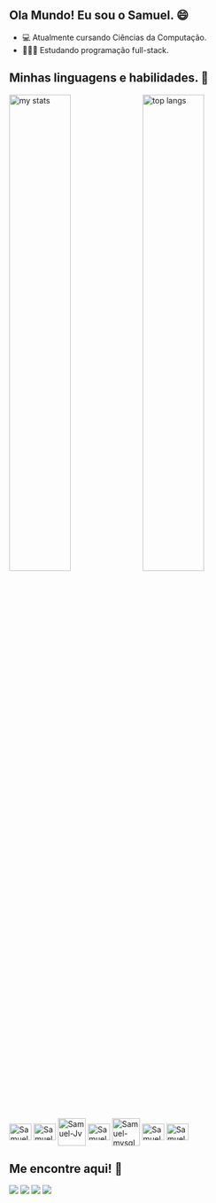 ## Ola Mundo! Eu sou o Samuel. 😄

- 💻 Atualmente cursando Ciências da Computação.
- 🧑🏽‍💻 Estudando programação full-stack.

## Minhas linguagens e habilidades. 🦾

<div>
<img alt="my stats" align="center" width="47%" src="https://github-readme-stats.vercel.app/api?username=Samuelptdd&show_icons=true&theme=dark"/>
<img alt="top langs" align="center" width="47%" src= "https://github-readme-stats.vercel.app/api/top-langs/?username=Samuelptdd&layout=compact&theme=dark"/>
</div>

<div style="display: inline_block"><br>
  <img align="center" alt="Samuel-javascript" height="30" width="40"
            <img src="https://cdn.jsdelivr.net/gh/devicons/devicon@latest/icons/javascript/javascript-original.svg" />
  <img align="center" alt="Samuel-typescript" height="30" width="40"  
            <img src="https://cdn.jsdelivr.net/gh/devicons/devicon@latest/icons/typescript/typescript-original.svg" />
   <img align="center" alt="Samuel-Jv" height="50" width="50" 
            <img src="https://cdn.jsdelivr.net/gh/devicons/devicon@latest/icons/java/java-plain-wordmark.svg" />
  <img align="center" alt="Samuel-c" height="30" width="40" 
            <img src="https://cdn.jsdelivr.net/gh/devicons/devicon@latest/icons/c/c-original.svg" /> 
   <img align="center" alt="Samuel-mysql" height="50" width="50"
            <img src="https://cdn.jsdelivr.net/gh/devicons/devicon@latest/icons/mysql/mysql-original-wordmark.svg" />
  <img align="center" alt="Samuel-androidS" height="30" width="40"
            <img src="https://cdn.jsdelivr.net/gh/devicons/devicon@latest/icons/androidstudio/androidstudio-original.svg" />
   <img align="center" alt="Samuel-Linux" height="30" width="40"
            <img src="https://cdn.jsdelivr.net/gh/devicons/devicon@latest/icons/linux/linux-original.svg" />         
</div>

## Me encontre aqui! 🚀


<div> 
  <a href="https://discord.gg/samuelpr" target="_blank"><img src="https://img.shields.io/badge/Discord-7289DA?style=for-the-badge&logo=discord&logoColor=white"></a>
  <a href="https://www.linkedin.com/in/samuel-paiva-ramos-928351277/" target="_blank"><img src="https://img.shields.io/badge/LinkedIn-0077B5?style=for-the-badge&logo=linkedin&logoColor=white"></a>
  <a href="mailto:samuelpaivaramos@gmail.com" target="_blank"><img src="https://img.shields.io/badge/Gmail-D14836?style=for-the-badge&logo=gmail&logoColor=white"></a>
  <a href="https://instagram.com/m.rsamuelpr" target="_blank"><img src="https://img.shields.io/badge/Instagram-E4405F?style=for-the-badge&logo=instagram&logoColor=white"></a>
</div>

